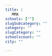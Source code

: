 ```yaml
---
title: |
   MMA
schools: [""]
slugSubcategory: ""
category: ""
slugCategory: ""
schoolscount: ""
city: ""

---
```


